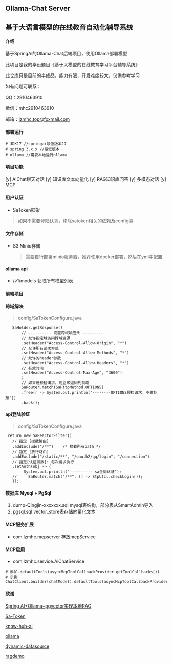 ## Ollama-Chat Server

## 基于大语言模型的在线教育自动化辅导系统

#### 介绍

基于SpringAi的Ollama-Chat后端项目，使用Ollama部署模型

此项目是我的毕设题目《基于大模型的在线教育学习平台辅导系统》

此仓库只是目前的半成品，能力有限，开发难度较大，仅供参考学习

如有问题可联系：

QQ：2910463910

微信：mhc2910463910

邮箱：lzmhc.top@foxmail.com

#### 部署运行
```
# JDK17 //springai最低版本17
# spring 3.x.x //最低版本
# ollama //需要本地运行ollama
```
#### 项目功能
[y] AiChat聊天对话
[y] 知识库文本向量化 
[y] RAG知识库问答
[y] 多模态对话
[y] MCP

#### 用户认证
- SaToken框架

> 如果不需要登陆认真，移除satoken相关的依赖及config类

#### 文件存储
- S3 Minio存储

  > 需要自行部署minio服务器，推荐使用docker部署，然后在yml中配置

#### ollama api
- /v1/models 获取所有模型列表

#### 前端项目


#### 跨域解决
> config/SaTokenConfigure.java
```
   SaHolder.getResponse()
       // ---------- 设置跨域响应头 ----------
       // 允许指定域访问跨域资源
       .setHeader("Access-Control-Allow-Origin", "*")
       // 允许所有请求方式
       .setHeader("Access-Control-Allow-Methods", "*")
       // 允许的header参数
       .setHeader("Access-Control-Allow-Headers", "*")
       // 有效时间
       .setHeader("Access-Control-Max-Age", "3600")
       ;
       // 如果是预检请求，则立即返回到前端
       SaRouter.match(SaHttpMethod.OPTIONS)
       .free(r -> System.out.println("--------OPTIONS预检请求，不做处理"))
       .back();
```
#### api登陆验证
> config/SaTokenConfigure.java
```
 return new SaReactorFilter()
   // 指定 [拦截路由]
   .addInclude("/**")    /* 拦截所有path */
   // 指定 [放行路由]
   .addExclude("/static/**", "/oauth2/qq/login", "/connection")
   // 指定[认证函数]: 每次请求执行
   .setAuth(obj -> {
        System.out.println("---------- sa全局认证");
   //     SaRouter.match("/**", () -> StpUtil.checkLogin());
   });
```
#### 数据库 Mysql + PgSql
1. dump-Qingjin-xxxxxxx.sql mysql表结构，部分表从SmartAdmin导入
2. pgsql.sql vector_store表存储向量化文本

#### MCP服务扩展
- com.lzmhc.mcpserver 存放mcpService
#### MCP启用
- com.lzmhc.service.AiChatService
```
# 添加.defaultTools(asyncMcpToolCallbackProvider.getToolCallbacks()) 
# 示例 
ChatClient.builder(chatModel).defaultTools(asyncMcpToolCallbackProvider.getToolCallbacks()).build();
```

#### 致谢

[Spring AI+Ollama+pgvector实现本地RAG](https://github.com/jianyuan1991/ragdemo)

[Sa-Token](https://github.com/dromara/Sa-Token)

[know-hub-ai](https://github.com/NingNing0111/know-hub-ai)

[ollama](https://github.com/ollama/ollama)

[dynamic-datasource](https://github.com/baomidou/dynamic-datasource)

[ragdemo](https://github.com/jianyuan1991/ragdemo)